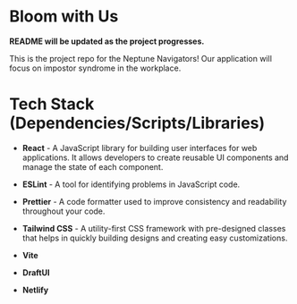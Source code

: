 # Bloom with Us

**README will be updated as the project progresses.**

This is the project repo for the Neptune Navigators! Our application will focus on impostor syndrome in the workplace.

# Tech Stack (Dependencies/Scripts/Libraries)

- **React** - A JavaScript library for building user interfaces for web applications. It allows developers to create reusable UI components and manage the state of each component.

- **ESLint** - A tool for identifying problems in JavaScript code.

- **Prettier** - A code formatter used to improve consistency and readability throughout your code.

- **Tailwind CSS** - A utility-first CSS framework with pre-designed classes that helps in quickly building designs and creating easy customizations.

- **Vite**

- **DraftUI**

- **Netlify**
